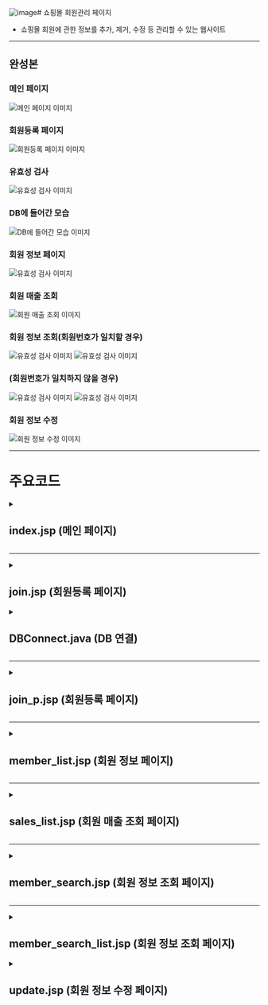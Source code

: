 ![image](https://github.com/user-attachments/assets/d9b740b4-e840-4de6-842a-c29263986c7b)# 쇼핑몰 회원관리 페이지
<ul>
 <li>쇼핑몰 회원에 관한 정보를 추가, 제거, 수정 등 관리할 수 있는 웹사이트</li>
</ul>

<hr>
<H2>완성본</H2>
<H3>메인 페이지</H3>
<img src="https://github.com/user-attachments/assets/5b2c830c-40aa-457c-b741-773e150033cf" alt="메인 페이지 이미지">
<H3>회원등록 페이지</H3>
<img src="https://github.com/user-attachments/assets/7714577e-34e9-49c0-8eab-df8e07a6001b" alt="회원등록 페이지 이미지">
<H3>유효성 검사</H3>
<img src="https://github.com/user-attachments/assets/e4d833c7-8a7c-438d-a441-ee8585109341" alt="유효성 검사 이미지">
<H3>DB에 들어간 모습</H3>
<img src="https://github.com/user-attachments/assets/253f39e7-bc82-473d-94db-04e93fa2920c" alt="DB에 들어간 모습 이미지">
<H3>회원 정보 페이지</H3>
<img src="https://github.com/user-attachments/assets/01fb70fe-edc0-449f-834d-40dfd5769d76" alt="유효성 검사 이미지">
<H3>회원 매출 조회</H3>
<img src="https://github.com/user-attachments/assets/7c811864-d3d2-4fe8-a4ed-c6ca9cc637fb" alt="회원 매출 조회 이미지">
<H3>회원 정보 조회(회원번호가 일치할 경우)</H3>
<img src="https://github.com/user-attachments/assets/25396fa1-772a-41c1-b59f-700965d6fea7" alt="유효성 검사 이미지">
<img src="https://github.com/user-attachments/assets/1f2a7ea0-2239-4f31-acbd-68e4b3cd4edd" alt="유효성 검사 이미지">
<H3>(회원번호가 일치하지 않을 경우)</H3>
<img src="https://github.com/user-attachments/assets/ad65994a-d82d-4bd2-a8c9-94c94f1d2b51" alt="유효성 검사 이미지">
<img src="https://github.com/user-attachments/assets/c4ec843b-becb-49ae-903c-dff7aa9fc1cf" alt="유효성 검사 이미지">
<H3>회원 정보 수정</H3>
<img src="https://github.com/user-attachments/assets/16802bbe-e420-4997-b270-952e2ba1ef2e" alt="회원 정보 수정 이미지">


<hr>

# 주요코드
<details><summary><H2>index.jsp (메인 페이지)</H2></summary>
<img src="https://github.com/user-attachments/assets/ad69a05a-16bd-46cd-badb-ca77bb9f9543" alt="유효성 검사 이미지">
 <ul>
    <li> 전체적인 사이트 틀</li>
    <li> 사이트에서 중복인 부분은 jsp:include 로 넣어준다.</li>
 </ul>
</details>


<hr>


<details><summary><H2>join.jsp (회원등록 페이지)</H2></summary>
<img src="https://github.com/user-attachments/assets/598db99c-1802-48b6-9896-6dcb1e96431f" alt="유효성 검사 이미지">
<img src="https://github.com/user-attachments/assets/66fe5e44-fb6a-4657-bb46-a7c1dc88e602" alt="유효성 검사 이미지">
<ul>
    <li>함수를 만들어서 입력창에 입력값이 없으면 입력되지 않은 창으로 이동시켜 준다.</li>
    <li>입력이 전부 되었으면 폼을 join_p.jsp로 전송한다.</li>
</ul>
<img src="https://github.com/user-attachments/assets/4f856b72-8e7b-47b9-8253-50abcd6e11cd" alt="유효성 검사 이미지">
<img src="https://github.com/user-attachments/assets/2e38ee38-e26f-473d-bf0a-2e50eebbc98e" alt="유효성 검사 이미지">
<ul>
 <li>회원가입을 하려는 사람의 회원번호를 정해주는 코드</li> 
 <li>DB에서 현재 존재하는 회원번호 + 1을 변수에 저장한 뒤, 회원번호 창에 출력한다.</li>
 <li>회원번호 창은 readonly로 읽을 수만 있게 만들어준다.</li>
</ul>
</details>
<details><summary><H2>DBConnect.java (DB 연결)</H2></summary>
<img src="https://github.com/user-attachments/assets/32c26442-9e5b-4535-bfb4-4c720278ddf2" alt="유효성 검사 이미지">
+ DB을 연결시켜주기 위해 필요한 코드
</details>

<hr>
<details><summary><H2>join_p.jsp (회원등록 페이지)</H2></summary>
<img src="https://github.com/user-attachments/assets/f7464ebb-d363-4492-8dcd-8b9d7e15402f" alt="유효성 검사 이미지">
<ul>
 <li>join.jsp에서 입력받은 값을 DB에 전달하는 코드</li> 
 <li>한글로 전송하기 위해 인코딩을 UTF-8로 바꿔준다.</li>
 <li>그 후 member_list.jsp로 이동시켜 준다.</li>
</ul> 
</details>
<hr>

<details><summary><H2>member_list.jsp (회원 정보 페이지)</H2></summary>
<img src="https://github.com/user-attachments/assets/5bfa249f-ac4c-40e9-b411-11a2313059a9" alt="유효성 검사 이미지">
<ul>
 <li>회원의 정보를 가져오는 코드</li> 
 <li>Case문을 활용하여 회원의 등급을 표시하였다</li>
</ul>

<img src="https://github.com/user-attachments/assets/8e609925-44e5-483d-9313-2c6ecfb2eff1" alt="유효성 검사 이미지">
<ul>
 <li>회원의 정보를 출력하는 코드</li> 
 <li>while문, rs.next()를 사용하여 rs에 들어있는 값이 없을 때 까지 출력하게 한다</li>
</ul>
</details>
<hr>
<details><summary><H2>sales_list.jsp (회원 매출 조회 페이지)</summary>
<img src="https://github.com/user-attachments/assets/af76f90c-3345-4605-be88-679077b509e4" alt="유효성 검사 이미지">

<ul>
 <li> 매출이 있는 회원 각각의 매출을 보여주는 코드</li> 
 <li>Case문을 활용하여 회원의 등급을 표시하였다</li>
 <li>member_tbl_02 테이블과 money_tbl_02 테이블을 조인하여 매출을 가져왔다</li> 
 <li>총액을 구하기 위해서 변수를 선언했다</li>
 <li>click_custno를 통하여 클릭한 회원번호를 update.jsp에 전송해준다</li>
</ul>

<img src="https://github.com/user-attachments/assets/85ae6c50-8d8e-4655-b76b-86aa47a57718" alt="유효성 검사 이미지">
  <ul>
 <li>회원의 정보와 매출, 총액을 출력해주는 코드</li> 
 <li>아까 선언해준 변수에 매출을 더해주는 방식으로 총액을 구해준다</li>
</ul>
</details>
<hr>
<details><summary><H2>member_search.jsp (회원 정보 조회 페이지)</summary>
<img src="https://github.com/user-attachments/assets/403a4d2f-976e-4bdb-88c9-60f91e4d0bd9" alt="유효성 검사 이미지">
<ul>
<li>회원번호 입력 창에 값이 존재하지 않을 시 입력 창으로 이동시켜 주는 함수</li>
</ul>

<img src="https://github.com/user-attachments/assets/92494179-a6f0-4e0b-a90c-d4676b8abd93" alt="유효성 검사 이미지">
<ul>
 <li>입력받은 값을 member_search_list.jsp로 전송한다</li>
</ul>
</details>
<hr>
<details><summary><H2>member_search_list.jsp (회원 정보 조회 페이지)</summary>
<img src="https://github.com/user-attachments/assets/3fd53140-2713-482b-a622-1a9ba48908f6" alt="유효성 검사 이미지">

 <ul>
  <li>사용자가 조회하려는 회원 정보를 조회한다</li>
 </ul>

<img src="https://github.com/user-attachments/assets/75761a88-3143-4db9-99f7-397d0c60eea7" alt="유효성 검사 이미지">
<ul>
 <li>if문, rs.next()를 사용하여 rs.next의 값이 True일 경우 (조회한 정보가 존재할 경우) 조회한 값 출력</li> 
 <li>False일 경우 (조회한 정보가 존재하지 않을 경우) 해당 회원이 존재하지 않다고 출력</li>
</ul>
</details>

<details><summary><H2>update.jsp (회원 정보 수정 페이지)</H2></summary>
<img src="https://github.com/user-attachments/assets/efae678c-f165-4119-a081-8cde583f0a45" alt="update.jsp 코드1">
<img src="https://github.com/user-attachments/assets/84990a2c-ec88-4dec-bf03-27798ed3560c" alt="update.jsp 코드2">
<img src="https://github.com/user-attachments/assets/c3c89d1e-ac35-4bd8-aa30-f32e466f67f4" alt="update.jsp 코드3">
<ul>
 <li>전송받은 회원번호의 정보를 조회한다</li>
 <li>조회한 정보를 입력창에 표시한 뒤, 수정을 눌렀을 경우 update_p.jsp로 이동시킨다</li>
 <li>삭제를 눌렀을 경우, 현재 회원번호를 delete.jsp로 전송 및 이동한다</li>
</ul>

<details><summary><H2>update_p.jsp (회원 정보 수정 페이지)</H2></summary>
<img src="https://github.com/user-attachments/assets/e3fbad7f-cdbc-4351-aa79-a3ddb00cdf95" alt="update_p.jsp 코드">
<ul>
 <li>update 문을 통해서 DB에 현재 회원정보를 수정한다.</li>
 <li>그 후 회원 정보 페이지로 돌아간다</li>
</ul>
<summary><H2> delete.jsp (회원 정보 삭제)</H2>
<img src="https://github.com/user-attachments/assets/6ec31cb6-582c-4cb9-b3e0-fb27656205aa" alt="delete.jsp 코드">
<ul>
 <li>현재 회원 정보를 DB에서 삭제한다</li>
</ul>

</details>







